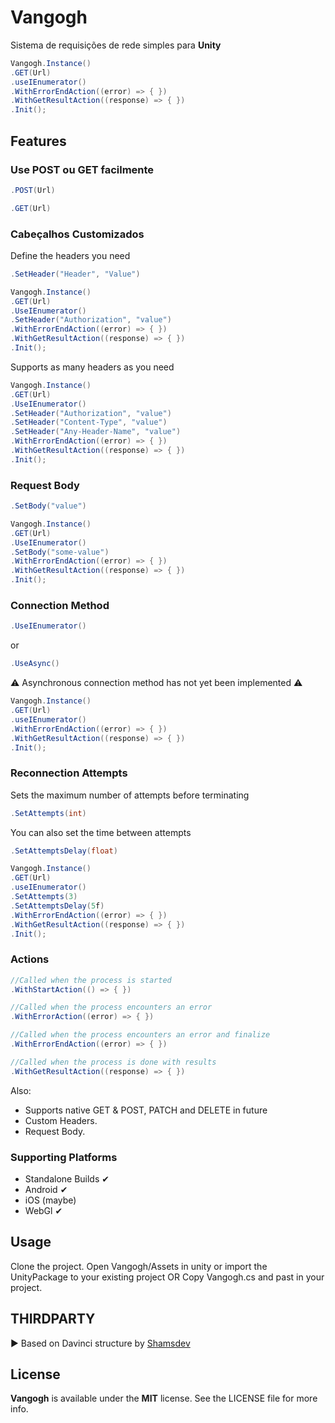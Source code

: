 # Vangogh
 Sistema de requisições de rede simples para **Unity**

```csharp
Vangogh.Instance()
.GET(Url)
.useIEnumerator()
.WithErrorEndAction((error) => { })
.WithGetResultAction((response) => { })
.Init();
```

Features
---
### Use POST ou GET facilmente
```csharp
.POST(Url)
```
```csharp
.GET(Url)
```
### Cabeçalhos Customizados
Define the headers you need
```csharp
.SetHeader("Header", "Value")
```
```csharp
Vangogh.Instance()
.GET(Url)
.UseIEnumerator()
.SetHeader("Authorization", "value")
.WithErrorEndAction((error) => { })
.WithGetResultAction((response) => { })
.Init();
```
Supports as many headers as you need
```csharp
Vangogh.Instance()
.GET(Url)
.UseIEnumerator()
.SetHeader("Authorization", "value")
.SetHeader("Content-Type", "value")
.SetHeader("Any-Header-Name", "value")
.WithErrorEndAction((error) => { })
.WithGetResultAction((response) => { })
.Init();
```
### Request Body
```csharp
.SetBody("value")
```
```csharp
Vangogh.Instance()
.GET(Url)
.UseIEnumerator()
.SetBody("some-value")
.WithErrorEndAction((error) => { })
.WithGetResultAction((response) => { })
.Init();
```
### Connection Method
```csharp
.UseIEnumerator()
```
or
```csharp
.UseAsync()
```
⚠ Asynchronous connection method has not yet been implemented ⚠
```csharp
Vangogh.Instance()
.GET(Url)
.useIEnumerator()
.WithErrorEndAction((error) => { })
.WithGetResultAction((response) => { })
.Init();
```
### Reconnection Attempts
Sets the maximum number of attempts before terminating
```csharp
.SetAttempts(int)
```
You can also set the time between attempts
```csharp
.SetAttemptsDelay(float)
```
```csharp
Vangogh.Instance()
.GET(Url)
.useIEnumerator()
.SetAttempts(3)
.SetAttemptsDelay(5f)
.WithErrorEndAction((error) => { })
.WithGetResultAction((response) => { })
.Init();
```
### Actions
```csharp
//Called when the process is started
.WithStartAction(() => { })

//Called when the process encounters an error
.WithErrorAction((error) => { })

//Called when the process encounters an error and finalize
.WithErrorEndAction((error) => { })

//Called when the process is done with results
.WithGetResultAction((response) => { })
```

Also:
- Supports native GET & POST, PATCH and DELETE in future
- Custom Headers.
- Request Body.

### Supporting Platforms
- Standalone Builds ✔
- Android ✔
- iOS (maybe)
- WebGl ✔

Usage
----
Clone the project. Open Vangogh/Assets in unity or import the UnityPackage to your existing project
OR
Copy Vangogh.cs and past in your project.

THIRDPARTY
----
 ▶ Based on Davinci structure by [Shamsdev](https://github.com/shamsdev/davinci)

License
----
**Vangogh** is available under the **MIT** license. See the LICENSE file for more info.

